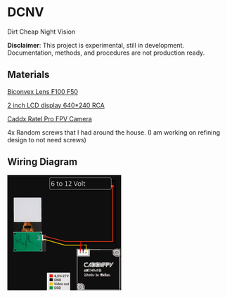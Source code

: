 # DCNV
Dirt Cheap Night Vision

**Disclaimer**: This project is experimental, still in development. Documentation, methods, and procedures are not production ready.

## Materials
[Biconvex Lens F100 F50](https://www.aliexpress.us/item/1005007031361323.html?spm=a2g0o.productlist.main.21.135429adpY0SH8&algo_pvid=6004cfc3-b458-455d-b0db-3b6bb495337b&algo_exp_id=6004cfc3-b458-455d-b0db-3b6bb495337b-10&pdp_npi=4%40dis%21AUD%217.05%217.05%21%21%214.67%214.67%21%402101c59117289826617898018e7caa%2112000039155027571%21sea%21AU%216156596096%21ABX&curPageLogUid=fvA28eF3CQYi&utparam-url=scene%3Asearch%7Cquery_from%3A)

[2 inch LCD display 640*240 RCA](https://www.aliexpress.com/item/1005006342262049.html?spm=a2g0o.order_list.order_list_main.5.11861802Uh93IH)

[Caddx Ratel Pro FPV Camera](https://www.aliexpress.com/item/1005007495133999.html?spm=a2g0o.productlist.main.1.7ecc7THQ7THQEx&algo_pvid=90cf014f-bc60-4b40-a9c5-1eef740e6a37&algo_exp_id=90cf014f-bc60-4b40-a9c5-1eef740e6a37-15&pdp_npi=4%40dis%21AUD%21139.91%2131.39%21%21%21657.76%21147.57%21%402103011017287836944902098e67e3%2112000041019333448%21sea%21AU%210%21ABX&curPageLogUid=CQSyW4QYPy81&utparam-url=scene%3Asearch%7Cquery_from%3A)

4x Random screws that I had around the house. (I am working on refining design to not need screws) 

## Wiring Diagram
![Wiring Diagram](https://github.com/MrBaguette101/DCNV/blob/main/Images/WiringDiagram.png)
